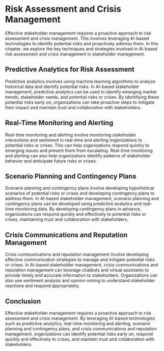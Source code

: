 Risk Assessment and Crisis Management
================================================================================================

Effective stakeholder management requires a proactive approach to risk assessment and crisis management. This involves leveraging AI-based technologies to identify potential risks and proactively address them. In this chapter, we explore the key techniques and strategies involved in AI-based risk assessment and crisis management in stakeholder management.

Predictive Analytics for Risk Assessment
----------------------------------------

Predictive analytics involves using machine learning algorithms to analyze historical data and identify potential risks. In AI-based stakeholder management, predictive analytics can be used to identify emerging market trends, stakeholder needs, and potential risks or crises. By identifying these potential risks early on, organizations can take proactive steps to mitigate their impact and maintain trust and collaboration with stakeholders.

Real-Time Monitoring and Alerting
---------------------------------

Real-time monitoring and alerting involve monitoring stakeholder interactions and sentiment in real-time and alerting organizations to potential risks or crises. This can help organizations respond quickly to emerging issues and prevent them from escalating. Real-time monitoring and alerting can also help organizations identify patterns of stakeholder behavior and anticipate future risks or crises.

Scenario Planning and Contingency Plans
---------------------------------------

Scenario planning and contingency plans involve developing hypothetical scenarios of potential risks or crises and developing contingency plans to address them. In AI-based stakeholder management, scenario planning and contingency plans can be developed using predictive analytics and real-time monitoring data. By developing contingency plans in advance, organizations can respond quickly and effectively to potential risks or crises, maintaining trust and collaboration with stakeholders.

Crisis Communications and Reputation Management
-----------------------------------------------

Crisis communications and reputation management involve developing effective communication strategies to manage and mitigate potential risks or crises. In AI-based stakeholder management, crisis communications and reputation management can leverage chatbots and virtual assistants to provide timely and accurate information to stakeholders. Organizations can also use sentiment analysis and opinion mining to understand stakeholder reactions and respond appropriately.

Conclusion
----------

Effective stakeholder management requires a proactive approach to risk assessment and crisis management. By leveraging AI-based technologies such as predictive analytics, real-time monitoring and alerting, scenario planning and contingency plans, and crisis communications and reputation management, organizations can identify potential risks early on, respond quickly and effectively to crises, and maintain trust and collaboration with stakeholders.
